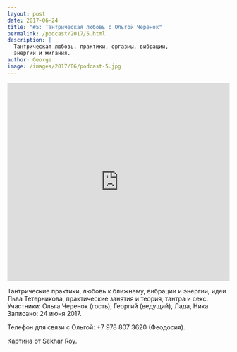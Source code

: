 ```yaml
---
layout: post
date: 2017-06-24
title: "#5: Тантрическая любовь с Ольгой Черенок"
permalink: /podcast/2017/5.html
description: |
  Тантрическая любовь, практики, оргазмы, вибрации,
  энергии и мигания.
author: George
image: /images/2017/06/podcast-5.jpg
---
```


<iframe width="100%" height="450" scrolling="no" frameborder="no" src="https://w.soundcloud.com/player/?url=https%3A//api.soundcloud.com/tracks/331192987&amp;auto_play=false&amp;hide_related=false&amp;show_comments=true&amp;show_user=true&amp;show_reposts=false&amp;visual=true"></iframe>

Тантрические практики, любовь к ближнему, вибрации и энергии,
идеи Льва Тетерникова, практические занятия и теория, тантра и секс.
Участники: Ольга Черенок (гость), Георгий (ведущий), Лада, Ника.
Записано: 24 июня 2017.

Телефон для связи с Ольгой: +7 978 807 3620 (Феодосия).

Картина от Sekhar Roy.
